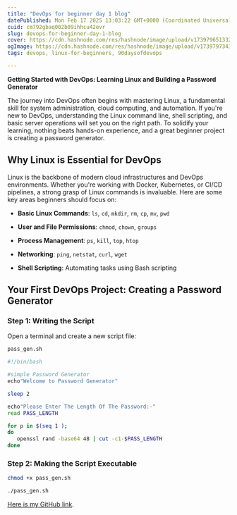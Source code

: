 ```yaml
---
title: "DevOps for beginner day 1 blog"
datePublished: Mon Feb 17 2025 13:03:22 GMT+0000 (Coordinated Universal Time)
cuid: cm792gbaq002b09ihhcu42evr
slug: devops-for-beginner-day-1-blog
cover: https://cdn.hashnode.com/res/hashnode/image/upload/v1739796513327/62ff2e94-9ada-4227-a96d-7055ec899a8e.webp
ogImage: https://cdn.hashnode.com/res/hashnode/image/upload/v1739797343283/c9b222ff-bb7b-42cf-9545-89a7ebcceed7.webp
tags: devops, linux-for-beginners, 90daysofdevops

---
```


**Getting Started with DevOps: Learning Linux and Building a Password Generator**

The journey into DevOps often begins with mastering Linux, a fundamental skill for system administration, cloud computing, and automation. If you're new to DevOps, understanding the Linux command line, shell scripting, and basic server operations will set you on the right path. To solidify your learning, nothing beats hands-on experience, and a great beginner project is creating a password generator.

## **Why Linux is Essential for DevOps**

Linux is the backbone of modern cloud infrastructures and DevOps environments. Whether you're working with Docker, Kubernetes, or CI/CD pipelines, a strong grasp of Linux commands is invaluable. Here are some key areas beginners should focus on:

* **Basic Linux Commands**: `ls`, `cd`, `mkdir`, `rm`, `cp`, `mv`, `pwd`
    
* **User and File Permissions**: `chmod`, `chown`, `groups`
    
* **Process Management**: `ps`, `kill`, `top`, `htop`
    
* **Networking**: `ping`, `netstat`, `curl`, `wget`
    
* **Shell Scripting**: Automating tasks using Bash scripting
    

## **Your First DevOps Project: Creating a Password Generator**

### **Step 1: Writing the Script**

Open a terminal and create a new script file:

```bash
pass_gen.sh
```

```bash
#!/bin/bash

#simple Password Generator
echo"Welcome to Password Generator"

sleep 2

echo"Please Enter The Length Of The Password:-"
read PASS_LENGTH

for p in $(seq 1 );
do
   openssl rand -base64 48 | cut -c1-$PASS_LENGTH
done
```

### **Step 2: Making the Script Executable**

```bash
chmod +x pass_gen.sh
```

```bash
./pass_gen.sh
```

[Here is my GitHub link](https://github.com/JibachhhMahto764/Devops-begginer-to-Advance/blob/main/Linux/linux_projects_1.sh).